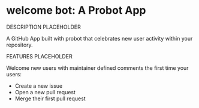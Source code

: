 # welcome bot: A Probot App

DESCRIPTION PLACEHOLDER

A GitHub App built with probot that celebrates new user activity within your repository.

FEATURES PLACEHOLDER

Welcome new users with maintainer defined comments the first time your users:
- Create a new issue
- Open a new pull request
- Merge their first pull request
